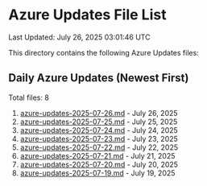 # Azure Updates File List

Last Updated: July 26, 2025 03:01:46 UTC

This directory contains the following Azure Updates files:

## Daily Azure Updates (Newest First)

Total files: 8

1. [azure-updates-2025-07-26.md](./azure-updates-2025-07-26.md) - July 26, 2025
2. [azure-updates-2025-07-25.md](./azure-updates-2025-07-25.md) - July 25, 2025
3. [azure-updates-2025-07-24.md](./azure-updates-2025-07-24.md) - July 24, 2025
4. [azure-updates-2025-07-23.md](./azure-updates-2025-07-23.md) - July 23, 2025
5. [azure-updates-2025-07-22.md](./azure-updates-2025-07-22.md) - July 22, 2025
6. [azure-updates-2025-07-21.md](./azure-updates-2025-07-21.md) - July 21, 2025
7. [azure-updates-2025-07-20.md](./azure-updates-2025-07-20.md) - July 20, 2025
8. [azure-updates-2025-07-19.md](./azure-updates-2025-07-19.md) - July 19, 2025
